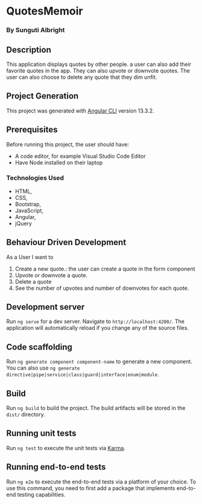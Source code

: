 # QuotesMemoir

### By Sunguti Albright

## Description
This application displays quotes by other people. a user can also add their favorite quotes in the app. They can also upvote or downvote quotes.
The user can also choose to delete any quote that they dim unfit.

## Project Generation
This project was generated with [Angular CLI](https://github.com/angular/angular-cli) version 13.3.2.

## Prerequisites
Before running this project, the user should have:
* A code editor, for example Visual Studio Code Editor
* Have Node installed on their laptop

### Technologies Used
- HTML, 
- CSS,
- Bootstrap,
- JavaScript,
- Angular,
- jQuery

## Behaviour Driven Development
As a User I want to

1. Create a new quote.: the user can create a quote in the form component
2. Upvote or downvote a quote.
3. Delete a quote
4. See the number of upvotes and number of downvotes for each quote.


## Development server

Run `ng serve` for a dev server. Navigate to `http://localhost:4200/`. The application will automatically reload if you change any of the source files.

## Code scaffolding

Run `ng generate component component-name` to generate a new component. You can also use `ng generate directive|pipe|service|class|guard|interface|enum|module`.

## Build

Run `ng build` to build the project. The build artifacts will be stored in the `dist/` directory.

## Running unit tests

Run `ng test` to execute the unit tests via [Karma](https://karma-runner.github.io).

## Running end-to-end tests

Run `ng e2e` to execute the end-to-end tests via a platform of your choice. To use this command, you need to first add a package that implements end-to-end testing capabilities.
